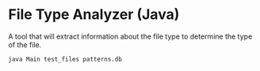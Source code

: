 # File Type Analyzer (Java)
A tool that will extract information about the file type to determine the type of the file.

    java Main test_files patterns.db
